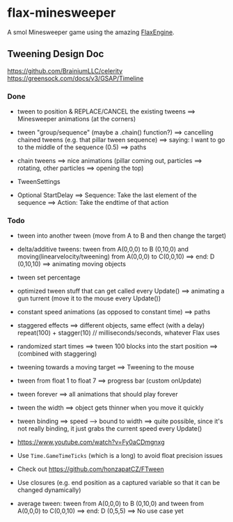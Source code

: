 # flax-minesweeper
A smol Minesweeper game using the amazing [FlaxEngine](http://flaxengine.com/).





## Tweening Design Doc
https://github.com/BrainiumLLC/celerity  
https://greensock.com/docs/v3/GSAP/Timeline  
### Done

- tween to position & REPLACE/CANCEL the existing tweens
  ==> Minesweeper animations (at the corners)

- tween "group/sequence" (maybe a .chain() function?)
  ==> cancelling chained tweens (e.g. that pillar tween sequence)
  ==> saying: I want to go to the middle of the sequence (0.5)
  ==> paths

- chain tweens
  ==> nice animations (pillar coming out, particles ==> rotating, other particles ==> opening the top)

- TweenSettings
- Optional StartDelay
  ==> Sequence: Take the last element of the sequence
  ==> Action: Take the endtime of that action

### Todo

- tween into another tween (move from A to B and then change the target)

- delta/additive tweens: tween from A(0,0,0) to B (0,10,0) and moving(linearvelocity/tweening) from A(0,0,0) to C(0,0,10) ==> end: D (0,10,10)
  ==> animating moving objects
- tween set percentage
- optimized tween stuff that can get called every Update()
  ==> animating a gun turrent (move it to the mouse every Update())
- constant speed animations (as opposed to constant time)
  ==> paths
- staggered effects
  ==> different objects, same effect (with a delay)
      repeat(100) + stagger(10) // milliseconds/seconds, whatever Flax uses
- randomized start times
  ==> tween 100 blocks into the start position
  ==> (combined with staggering)
- tweening towards a moving target
  ==> Tweening to the mouse
- tween from float 1 to float 7
  ==> progress bar (custom onUpdate)
- tween forever
  ==> all animations that should play forever
- tween the width
  ==> object gets thinner when you move it quickly
- tween binding
  ==> speed --> bound to width
  ==> quite possible, since it's not really binding, it just grabs the current speed every Update()
- https://www.youtube.com/watch?v=Fy0aCDmgnxg
- Use `Time.GameTimeTicks` (which is a long) to avoid float precision issues
- Check out https://github.com/honzapatCZ/FTween
- Use closures (e.g. end position as a captured variable so that it can be changed dynamically)



- average tween: tween from A(0,0,0) to B (0,10,0) and tween from A(0,0,0) to C(0,0,10) ==> end: D (0,5,5)
  ==> No use case yet
